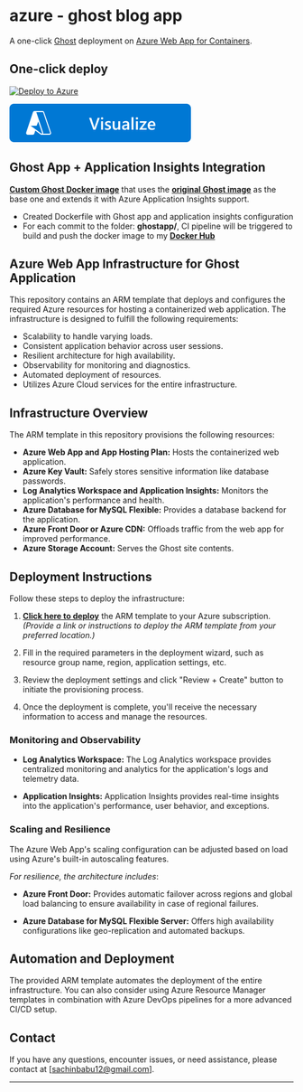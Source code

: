# azure - ghost blog app

A one-click [Ghost](https://ghost.org/) deployment on [Azure Web App for Containers](https://azure.microsoft.com/en-us/services/app-service/containers/).

## One-click deploy

[![Deploy to Azure](https://aka.ms/deploytoazurebutton)](https://portal.azure.com/#create/Microsoft.Template/uri/https%3A%2F%2Fraw.githubusercontent.com%2FBabug01%2Fghost-azure-assignment%2Fmain%2Fghost.json)

[![Visualize](https://raw.githubusercontent.com/Azure/azure-quickstart-templates/master/1-CONTRIBUTION-GUIDE/images/visualizebutton.svg?sanitize=true)](http://armviz.io/#/?load=https%3A%2F%2Fraw.githubusercontent.com%2FBabug01%2Fghost-azure-assignment%2Fmain%2Fghost.json)

## Ghost App + Application Insights Integration

[**Custom Ghost Docker image**](https://hub.docker.com/repository/docker/babug011/ghostapp/general) that uses the [**original Ghost image**](https://hub.docker.com/_/ghost) as the base one and extends it with Azure Application Insights support.

- Created Dockerfile with Ghost app and application insights configuration
- For each commit to the folder: **ghostapp/**, CI pipeline will be triggered to build and push the docker image to my [**Docker Hub** ](https://hub.docker.com/repository/docker/babug011/ghostapp/general)

## Azure Web App Infrastructure for Ghost Application

This repository contains an ARM template that deploys and configures the required Azure resources for hosting a containerized web application. The infrastructure is designed to fulfill the following requirements:

- Scalability to handle varying loads.
- Consistent application behavior across user sessions.
- Resilient architecture for high availability.
- Observability for monitoring and diagnostics.
- Automated deployment of resources.
- Utilizes Azure Cloud services for the entire infrastructure.

## Infrastructure Overview

The ARM template in this repository provisions the following resources:

- **Azure Web App and App Hosting Plan:** Hosts the containerized web application.
- **Azure Key Vault:** Safely stores sensitive information like database passwords.
- **Log Analytics Workspace and Application Insights:** Monitors the application's performance and health.
- **Azure Database for MySQL Flexible:** Provides a database backend for the application.
- **Azure Front Door or Azure CDN:** Offloads traffic from the web app for improved performance.
- **Azure Storage Account:** Serves the Ghost site contents.

## Deployment Instructions

Follow these steps to deploy the infrastructure:

1. [**Click here to deploy**](https://aka.ms/deploytoazurebutton) the ARM template to your Azure subscription.
   _(Provide a link or instructions to deploy the ARM template from your preferred location.)_

2. Fill in the required parameters in the deployment wizard, such as resource group name, region, application settings, etc.

3. Review the deployment settings and click "Review + Create" button to initiate the provisioning process.

4. Once the deployment is complete, you'll receive the necessary information to access and manage the resources.

### Monitoring and Observability

- **Log Analytics Workspace:** The Log Analytics workspace provides centralized monitoring and analytics for the application's logs and telemetry data.

- **Application Insights:** Application Insights provides real-time insights into the application's performance, user behavior, and exceptions.

### Scaling and Resilience

The Azure Web App's scaling configuration can be adjusted based on load using Azure's built-in autoscaling features.

_For resilience, the architecture includes_:

- **Azure Front Door:** Provides automatic failover across regions and global load balancing to ensure availability in case of regional failures.

- **Azure Database for MySQL Flexible Server:** Offers high availability configurations like geo-replication and automated backups.

## Automation and Deployment

The provided ARM template automates the deployment of the entire infrastructure. You can also consider using Azure Resource Manager templates in combination with Azure DevOps pipelines for a more advanced CI/CD setup.

## Contact

If you have any questions, encounter issues, or need assistance, please contact at [sachinbabu12@gmail.com].

---
